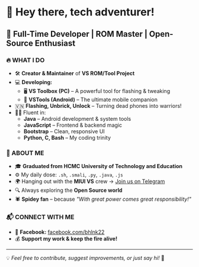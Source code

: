# 👋 Hey there, tech adventurer!  

## 🚀 Full-Time Developer | ROM Master | Open-Source Enthusiast  

### 🔥 WHAT I DO  
- 🛠 **Creator & Maintainer** of **VS ROM/Tool Project**  
- 💻 **Developing:**  
  - 🖥 **VS Toolbox (PC)** – A powerful tool for flashing & tweaking  
  - 📱 **VSTools (Android)** – The ultimate mobile companion  
- 🇻🇳 **Flashing, Unbrick, Unlock** – Turning dead phones into warriors!  
- 🧑‍💻 Fluent in:  
  - **Java** – Android development & system tools  
  - **JavaScript** – Frontend & backend magic  
  - **Bootstrap** – Clean, responsive UI  
  - **Python, C, Bash** – My coding trinity  

### 🎯 ABOUT ME  
- 🎓 **Graduated from HCMC University of Technology and Education**  
- ⚙️ My daily dose: `.sh`, `.smali`, `.py`, `.java`, `.js`  
- 🌍 Hanging out with the **MIUI VS** crew → [Join us on Telegram](https://t.me/miuivs)  
- 🔍 Always exploring the **Open Source world**  
- 🕷️ **Spidey fan** – because *"With great power comes great responsibility!"*  

### 📬 CONNECT WITH ME  
- 🔗 **Facebook:** [facebook.com/bhlnk22](https://www.facebook.com/bhlnk22)  
- 💰 **Support my work & keep the fire alive!**  

---

💡 *Feel free to contribute, suggest improvements, or just say hi!* 🚀
